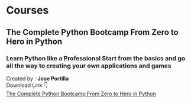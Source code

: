  <head>  
<meta name="google-site-verification" content="gBqS4kejf-kiig3tFxqB9DgBTEum9S2L0YjxChbvv3s" />
  </head>

# Courses
## The Complete Python Bootcamp From Zero to Hero in Python
### Learn Python like a Professional Start from the basics and go all the way to creating your own applications and games
Created by : **Jose Portilla**
<br> Download Link :point_down: <br>
[The Complete Python Bootcamp From Zero to Hero in Python](https://drive.google.com/drive/folders/1vbyJ26ojnw5NvEpL2mrRkl5N--zqc1yZ)

